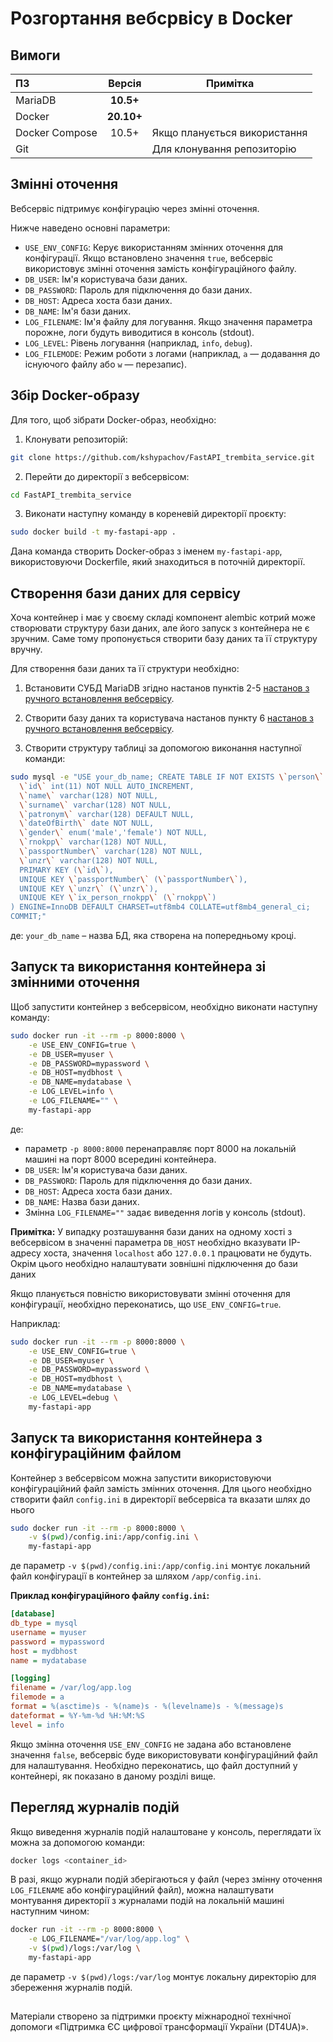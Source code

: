 # Розгортання вебсрвісу в Docker

## Вимоги

| ПЗ             |   Версія   | Примітка                     |
|:---------------|:----------:|------------------------------|
| MariaDB        | **10.5+**  |                              |
| Docker         | **20.10+** |                              |
| Docker Compose |   10.5+    | Якщо планується використання |
| Git            |            | Для клонування репозиторію   |

## Змінні оточення

Вебсервіс підтримує конфігурацію через змінні оточення. 

Нижче наведено основні параметри:

- `USE_ENV_CONFIG`: Керує використанням змінних оточення для конфігурації. Якщо встановлено значення `true`, вебсервіс використовує змінні оточення замість конфігураційного файлу.
- `DB_USER`: Ім'я користувача бази даних.
- `DB_PASSWORD`: Пароль для підключення до бази даних.
- `DB_HOST`: Адреса хоста бази даних.
- `DB_NAME`: Ім'я бази даних.
- `LOG_FILENAME`: Ім'я файлу для логування. Якщо значення параметра порожне, логи будуть виводитися в консоль (stdout).
- `LOG_LEVEL`: Рівень логування (наприклад, `info`, `debug`).
- `LOG_FILEMODE`: Режим роботи з логами (наприклад, `a` — додавання до існуючого файлу або `w` — перезапис).

## Збір Docker-образу

Для того, щоб зібрати Docker-образ, необхідно:
1. Клонувати репозиторій:
```bash
git clone https://github.com/kshypachov/FastAPI_trembita_service.git
```
2. Перейти до директорії з вебсервісом:
```bash
cd FastAPI_trembita_service
```
3. Виконати наступну команду в кореневій директорії проєкту:
```bash
sudo docker build -t my-fastapi-app .
```

Дана команда створить Docker-образ з іменем `my-fastapi-app`, використовуючи Dockerfile, який знаходиться в поточній директорії.

## Створення бази даних для сервісу
Хоча контейнер і має у своєму складі компонент alembic котрий може створювати структуру бази даних, але його запуск з контейнера не є зручним.
Саме тому пропонується створити базу даних та її структуру вручну.

Для створення бази даних та її структури необхідно:
1. Встановити СУБД MariaDB згідно настанов пунктів 2-5 [настанов з ручного встановлення вебсервісу](./manual_installation.md#2-додати-репозиторій-mariadb).

2. Створити базу даних та користувача настанов пункту 6 [настанов з ручного встановлення вебсервісу](./manual_installation.md#6-створити-базу-даних-та-користувача-для-цього-необхідно).

3. Створити структуру таблиці за допомогою виконання наступної команди:

```bash
sudo mysql -e "USE your_db_name; CREATE TABLE IF NOT EXISTS \`person\` (
  \`id\` int(11) NOT NULL AUTO_INCREMENT,
  \`name\` varchar(128) NOT NULL,
  \`surname\` varchar(128) NOT NULL,
  \`patronym\` varchar(128) DEFAULT NULL,
  \`dateOfBirth\` date NOT NULL,
  \`gender\` enum('male','female') NOT NULL,
  \`rnokpp\` varchar(128) NOT NULL,
  \`passportNumber\` varchar(128) NOT NULL,
  \`unzr\` varchar(128) NOT NULL,
  PRIMARY KEY (\`id\`),
  UNIQUE KEY \`passportNumber\` (\`passportNumber\`),
  UNIQUE KEY \`unzr\` (\`unzr\`),
  UNIQUE KEY \`ix_person_rnokpp\` (\`rnokpp\`)
) ENGINE=InnoDB DEFAULT CHARSET=utf8mb4 COLLATE=utf8mb4_general_ci;
COMMIT;"
```
де: `your_db_name` – назва БД, яка створена на попередньому кроці. 

## Запуск та використання контейнера зі змінними оточення

Щоб запустити контейнер з вебсервісом, необхідно виконати наступну команду:

```bash
sudo docker run -it --rm -p 8000:8000 \
    -e USE_ENV_CONFIG=true \
    -e DB_USER=myuser \
    -e DB_PASSWORD=mypassword \
    -e DB_HOST=mydbhost \
    -e DB_NAME=mydatabase \
    -e LOG_LEVEL=info \
    -e LOG_FILENAME="" \
    my-fastapi-app
```
де:
- параметр `-p 8000:8000` перенаправляє порт 8000 на локальній машині на порт 8000 всередині контейнера.
- `DB_USER`: Ім'я користувача бази даних.
- `DB_PASSWORD`: Пароль для підключення до бази даних.
- `DB_HOST`: Адреса хоста бази даних.
- `DB_NAME`: Назва бази даних.
- Змінна `LOG_FILENAME=""` задає виведення логів у консоль (stdout).

**Примітка:** У випадку розташування бази даних на одному хості з вебсервісом в значенні параметра `DB_HOST` необхідно вказувати IP-адресу хоста, значення `localhost` або `127.0.0.1` працювати не будуть. Окрім цього необхідно налаштувати зовнішні підключення до бази даних

Якщо планується повністю використовувати змінні оточення для конфігурації, необхідно переконатись, що `USE_ENV_CONFIG=true`. 

Наприклад:
```bash
sudo docker run -it --rm -p 8000:8000 \
    -e USE_ENV_CONFIG=true \
    -e DB_USER=myuser \
    -e DB_PASSWORD=mypassword \
    -e DB_HOST=mydbhost \
    -e DB_NAME=mydatabase \
    -e LOG_LEVEL=debug \
    my-fastapi-app
```

## Запуск та використання контейнера з конфігураційним файлом

Контейнер з вебсервісом можна запустити використовуючи конфігураційний файл замість змінних оточення. 
Для цього необхідно створити файл `config.ini` в директорії вебсервіса та вказати шлях до нього

```bash
sudo docker run -it --rm -p 8000:8000 \
    -v $(pwd)/config.ini:/app/config.ini \
    my-fastapi-app
```

де параметр `-v $(pwd)/config.ini:/app/config.ini` монтує локальний файл конфігурації в контейнер за шляхом `/app/config.ini`.

 **Приклад конфігураційного файлу `config.ini`:**

```ini
[database]
db_type = mysql
username = myuser
password = mypassword
host = mydbhost
name = mydatabase

[logging]
filename = /var/log/app.log
filemode = a
format = %(asctime)s - %(name)s - %(levelname)s - %(message)s
dateformat = %Y-%m-%d %H:%M:%S
level = info
```

Якщо змінна оточення `USE_ENV_CONFIG` не задана або встановлене значення `false`, вебсервіс буде використовувати конфігураційний файл для налаштування. Необхідно переконатись, що файл доступний у контейнері, як показано в даному розділі вище.

## Перегляд журналів подій

Якщо виведення журналів подій налаштоване у консоль, переглядати їх можна за допомогою команди:

```bash
docker logs <container_id>
```

В разі, якщо журнали подій зберігаються у файл (через змінну оточення `LOG_FILENAME` або конфігураційний файл), можна налаштувати монтування директорії з журналами подій на локальній машині наступним чином:

```bash
docker run -it --rm -p 8000:8000 \
    -e LOG_FILENAME="/var/log/app.log" \
    -v $(pwd)/logs:/var/log \
    my-fastapi-app
```

де параметр `-v $(pwd)/logs:/var/log` монтує локальну директорію для збереження журналів подій.

##
Матеріали створено за підтримки проєкту міжнародної технічної допомоги «Підтримка ЄС цифрової трансформації України (DT4UA)».
